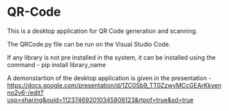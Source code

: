 # QR-Code

This is a desktop application for QR Code generation and scanning.

The QRCode.py file can be run on the Visual Studio Code.

If any library is not pre installed in the system, it can be installed using the command -
pip install library_name

A demonstartion of the desktop application is given in the presentation - 
https://docs.google.com/presentation/d/1ZC0Sb9_TT0ZzwyMCcGEArKkvenno2v6-/edit?usp=sharing&ouid=112374692010345808123&rtpof=true&sd=true
